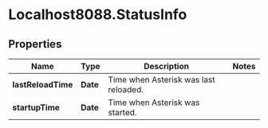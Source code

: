 # Localhost8088.StatusInfo

## Properties
Name | Type | Description | Notes
------------ | ------------- | ------------- | -------------
**lastReloadTime** | **Date** | Time when Asterisk was last reloaded. | 
**startupTime** | **Date** | Time when Asterisk was started. | 
